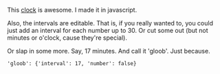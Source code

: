 This [clock](http://imgur.com/gallery/ViJSp) is awesome. I made it in javascript.

Also, the intervals are editable. That is, if you really wanted to, you could just add an interval for each number up to 30. Or cut some out (but not minutes or o'clock, cause they're special).

Or slap in some more. Say, 17 minutes. And call it 'gloob'. Just because.

    'gloob': {'interval': 17, 'number': false}